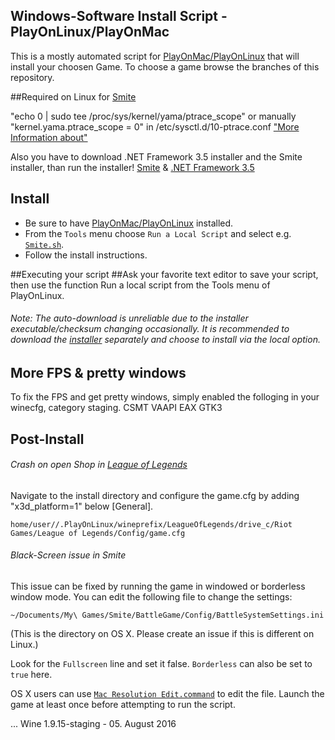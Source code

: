Windows-Software Install Script - PlayOnLinux/PlayOnMac
---

This is a mostly automated script for [PlayOnMac/PlayOnLinux] that will install your choosen Game.
To choose a game browse the branches of this repository.

##Required on Linux for [Smite]

"echo 0 | sudo tee /proc/sys/kernel/yama/ptrace_scope"
or manually
"kernel.yama.ptrace_scope = 0" in /etc/sysctl.d/10-ptrace.conf
["More Information about"]

Also you have to download .NET Framework 3.5 installer and the Smite installer, than run the installer!
[Smite] & [.NET Framework 3.5]

## Install

* Be sure to have [PlayOnMac/PlayOnLinux] installed.
* From the `Tools` menu choose `Run a Local Script` and select e.g. [`Smite.sh`](./Smite.sh).
* Follow the install instructions.

##Executing your script
##Ask your favorite text editor to save your script, then use the function Run a local script from the Tools menu of PlayOnLinux.

###### Note: The auto-download is unreliable due to the installer executable/checksum changing occasionally. It is recommended to download the [installer] separately and choose to install via the local option.

## More FPS & pretty windows

To fix the FPS and get pretty windows, simply enabled the folloging in your winecfg, category staging.
CSMT
VAAPI
EAX
GTK3 

## Post-Install

###### Crash on open Shop in [League of Legends]
Navigate to the install directory and configure the game.cfg by adding "x3d_platform=1" below [General].
```
home/user//.PlayOnLinux/wineprefix/LeagueOfLegends/drive_c/Riot Games/League of Legends/Config/game.cfg
```

###### Black-Screen issue in Smite
This issue can be fixed by running the game in windowed or borderless window mode. You can edit the following file to change the settings:

```
~/Documents/My\ Games/Smite/BattleGame/Config/BattleSystemSettings.ini
```

(This is the directory on OS X. Please create an issue if this is different on Linux.)

Look for the `Fullscreen` line and set it false. `Borderless` can also be set to `true` here.

OS X users can use [`Mac Resolution Edit.command`](./Mac%20Resolution%20Edit.command) to edit the file. Launch the game at least once before attempting to run the script.

[PlayOnMac/PlayOnLinux]: https://www.playonlinux.com
[Smite]: http://www.smitegame.com
[League of Legends]: http://euw.leagueoflegends.com
[Pretty TV]: http://schoener-fernsehen.com
[World of Tanks]: http://worldoftanks.com
[installer]: http://hirez.http.internapcdn.net/hirez/InstallSmite.exe
["More Information about"]: https://www.playonlinux.com/en/topic-10534-Regarding_ptrace_scope_fatal_error.html
[.NET Framework 3.5]: https://www.microsoft.com/en-US/download/details.aspx?id=21

... Wine 1.9.15-staging - 05. August 2016
